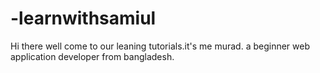 # -learnwithsamiul
Hi there well come to our leaning tutorials.it's me murad. a beginner web application developer from bangladesh. 
